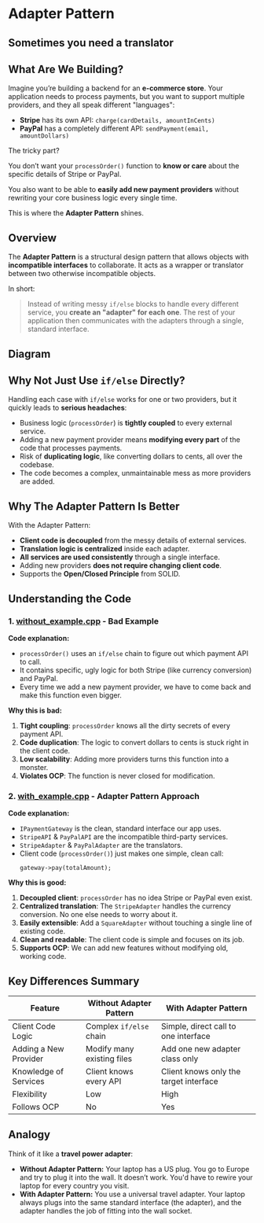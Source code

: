 # Adapter Pattern

## Sometimes you need a translator

## What Are We Building?

Imagine you’re building a backend for an **e-commerce store**. Your application needs to process payments, but you want to support multiple providers, and they all speak different "languages":

* **Stripe** has its own API: `charge(cardDetails, amountInCents)`
* **PayPal** has a completely different API: `sendPayment(email, amountDollars)`

The tricky part?

You don’t want your `processOrder()` function to **know or care** about the specific details of Stripe or PayPal.

You also want to be able to **easily add new payment providers** without rewriting your core business logic every single time.

This is where the **Adapter Pattern** shines.

## Overview

The **Adapter Pattern** is a structural design pattern that allows objects with **incompatible interfaces** to collaborate. It acts as a wrapper or translator between two otherwise incompatible objects.

In short:

> Instead of writing messy `if/else` blocks to handle every different service, you **create an "adapter" for each one**. The rest of your application then communicates with the adapters through a single, standard interface.

## Diagram

## Why Not Just Use `if/else` Directly?

Handling each case with `if/else` works for one or two providers, but it quickly leads to **serious headaches**:

* Business logic (`processOrder`) is **tightly coupled** to every external service.
* Adding a new payment provider means **modifying every part** of the code that processes payments.
* Risk of **duplicating logic**, like converting dollars to cents, all over the codebase.
* The code becomes a complex, unmaintainable mess as more providers are added.

## Why The Adapter Pattern Is Better

With the Adapter Pattern:

* **Client code is decoupled** from the messy details of external services.
* **Translation logic is centralized** inside each adapter.
* **All services are used consistently** through a single interface.
* Adding new providers **does not require changing client code**.
* Supports the **Open/Closed Principle** from SOLID.

## Understanding the Code

### 1. [without_example.cpp](https://www.google.com/search?q=./without_adapter_example.cpp) - Bad Example

**Code explanation:**

* `processOrder()` uses an `if/else` chain to figure out which payment API to call.
* It contains specific, ugly logic for both Stripe (like currency conversion) and PayPal.
* Every time we add a new payment provider, we have to come back and make this function even bigger.

**Why this is bad:**

1.  **Tight coupling**: `processOrder` knows all the dirty secrets of every payment API.
2.  **Code duplication**: The logic to convert dollars to cents is stuck right in the client code.
3.  **Low scalability**: Adding more providers turns this function into a monster.
4.  **Violates OCP**: The function is never closed for modification.

### 2. [with_example.cpp](https://www.google.com/search?q=./with_example.cpp) - Adapter Pattern Approach

**Code explanation:**

* `IPaymentGateway` is the clean, standard interface our app uses.
* `StripeAPI` & `PayPalAPI` are the incompatible third-party services.
* `StripeAdapter` & `PayPalAdapter` are the translators.
* Client code (`processOrder()`) just makes one simple, clean call:
    ```
    gateway->pay(totalAmount);
    ```

**Why this is good:**

1.  **Decoupled client**: `processOrder` has no idea Stripe or PayPal even exist.
2.  **Centralized translation**: The `StripeAdapter` handles the currency conversion. No one else needs to worry about it.
3.  **Easily extensible**: Add a `SquareAdapter` without touching a single line of existing code.
4.  **Clean and readable**: The client code is simple and focuses on its job.
5.  **Supports OCP**: We can add new features without modifying old, working code.

## Key Differences Summary

| Feature                 | Without Adapter Pattern      | With Adapter Pattern                 |
| ----------------------- | ---------------------------- | ------------------------------------ |
| Client Code Logic       | Complex `if/else` chain      | Simple, direct call to one interface |
| Adding a New Provider   | Modify many existing files   | Add one new adapter class only       |
| Knowledge of Services   | Client knows every API       | Client knows only the target interface |
| Flexibility             | Low                          | High                                 |
| Follows OCP             | No                           | Yes                                  |

## Analogy

Think of it like a **travel power adapter**:

* **Without Adapter Pattern:** Your laptop has a US plug. You go to Europe and try to plug it into the wall. It doesn’t work. You'd have to rewire your laptop for every country you visit.
* **With Adapter Pattern:** You use a universal travel adapter. Your laptop always plugs into the same standard interface (the adapter), and the adapter handles the job of fitting into the wall socket.